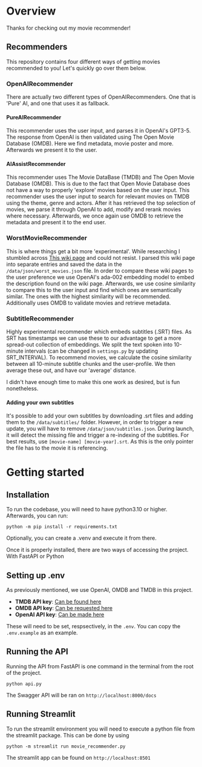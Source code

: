 # Overview

Thanks for checking out my movie recommender!

## Recommenders
This repository contains four different ways of getting movies recommended to you! Let's quickly go over them below. 

### OpenAIRecommender
There are actually two different types of OpenAIRecommenders. One that is 'Pure' AI, and one that uses it as fallback.

#### PureAIRecommender
This recommender uses the user input, and parses it in OpenAI's GPT3-5. The response from OpenAI is then validated using The Open Movie Database (OMDB). Here we find metadata, movie poster and more. Afterwards we present it to the user. 

#### AIAssistRecommender
This recommender uses The Movie DataBase (TMDB) and The Open Movie Database (OMDB). This is due to the fact that Open Movie Database does not have a way to properly 'explore' movies based on the user input. This recommender uses the user input to search for relevant movies on TMDB using the theme, genre and actors. After it has retrieved the top selection of movies, we parse it through OpenAI to add, modify and rerank movies where necessary. Afterwards, we once again use OMDB to retrieve the metadata and present it to the end user.

### WorstMovieRecommender
This is where things get a bit more 'experimental'. While researching I stumbled across [This wiki page](https://en.wikipedia.org/wiki/List_of_films_considered_the_worst) and could not resist. I parsed this wiki page into separate entries and saved the data in the `/data/json/worst_movies.json` file. In order to compare these wiki pages to the user preference we use OpenAI's ada-002 embedding model to embed the description found on the wiki page. Afterwards, we use cosine similarity to compare this to the user input and find which ones are semantically similar. The ones with the highest similarity will be recommended. Additionally uses OMDB to validate movies and retrieve metadata. 

### SubtitleRecommender
Highly experimental recommender which embeds subtitles (.SRT) files. As SRT has timestamps we can use these to our advantage to get a more spread-out collection of embeddings. We split the text spoken into 10-minute intervals (can be changed in `settings.py` by updating SRT_INTERVAL). To recommend movies, we calculate the cosine similarity between all 10-minute subtitle chunks and the user-profile. We then average these out, and have our 'average' distance. 

I didn't have enough time to make this one work as desired, but is fun nonetheless. 

#### Adding your own subtitles
It's possible to add your own subtitles by downloading .srt files and adding them to the `/data/subtitles/` folder. However, in order to trigger a new update, you will have to remove `/data/json/subtitles.json`. During launch, it will detect the missing file and trigger a re-indexing of the subtitles. For best results, use `[movie-name] [movie-year].srt`. As this is the only pointer the file has to the movie it is referencing.  


# Getting started

## Installation
To run the codebase, you will need to have python3.10 or higher. Afterwards, you can run:
```
python -m pip install -r requirements.txt 
```
Optionally, you can create a .venv and execute it from there. 

Once it is properly installed, there are two ways of accessing the project. With FastAPI or Python 

## Setting up .env
As previously mentioned, we use OpenAI, OMDB and TMDB in this project. 

- **TMDB API key**: [Can be found here](https://developer.themoviedb.org/reference/intro/getting-started)
- **OMDB API key**: [Can be requested here](https://www.omdbapi.com/apikey.aspx)
- **OpenAI API key**: [Can be made here](https://platform.openai.com/api-keys)

These will need to be set, respsectively, in the `.env`. You can copy the `.env.example` as an example.

## Running the API
Running the API from FastAPI is one command in the terminal from the root of the project. 
```
python api.py
```

The Swagger API will be ran on `http://localhost:8000/docs`

## Running Streamlit
To run the streamlit environment you will need to execute a python file from the streamlit package. This can be done by using
```
python -m streamlit run movie_recommender.py
```
The streamlit app can be found on `http://localhost:8501`